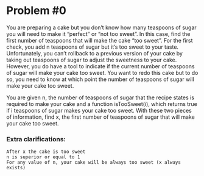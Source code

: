 # Problem #0

You are preparing a cake but you don’t know how many teaspoons of sugar you will need to make it “perfect” or “not too sweet”. In this case, find the first number of teaspoons that will make the cake “too sweet”. For the first check, you add n teaspoons of sugar but it’s too sweet to your taste. Unfortunately, you can’t rollback to a previous version of your cake by taking out teaspoons of sugar to adjust the sweetness to your cake. However, you do have a tool to indicate if the current number of teaspoons of sugar will make your cake too sweet. You want to redo this cake but to do so, you need to know at which point the number of teaspoons of sugar will make your cake too sweet.

You are given n, the number of teaspoons of sugar that the recipe states is required to make your cake and a function isTooSweet(i), which returns true if i teaspoons of sugar makes your cake too sweet. With these two pieces of information, find x, the first number of teaspoons of sugar that will make your cake too sweet.

### Extra clarifications:

    After x the cake is too sweet
    n is superior or equal to 1
    For any value of n, your cake will be always too sweet (x always exists)
